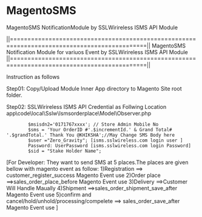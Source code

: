 # MagentoSMS
MagentoSMS NotificationModule by SSLWirireless ISMS API Module

||=============================================================================================||
  MagentoSMS Notification Module for variuos Event by SSLWirireless ISMS API Module
||=============================================================================================||

Instruction as follows

Step01:
 Copy/Upload Module Inner App directory  to Magento Site root folder.
 
Step02: SSLWirireless ISMS API Credential as Follwing Location
		app\code\local\Sslw\Ismsorderplace\Model\Observer.php
		
			$msisdn2='0171767xxxx'; // Store Admin Mobile No
			$sms = 'Your OrderID #'.$incrementId.' & Grand Total# '.$grandTotal.' Thank You @KHIKSHA';//May Change SMS Body here				
			$user ="Zero_Gravity"; [isms.sslwireless.com login user ]
			Password: UserPassword [isms.sslwireless.com login Password]
			$sid = "Stake Holder Name";	 
		

[For Developer:
They want to send SMS at 5 places.The places are given bellow with magento event as follow:
		1)Registration ==> customer_register_success Magento Event use
		2)Order place ==>sales_order_place_before Magento Event use
		3)Delivery ==>Customer Will Handle Maually 
		4)Shipment ==>sales_order_shipment_save_after Magento Event use
		5)confirm and cancel/hold/unhold/processing/compelete  ==> sales_order_save_after Magento Event use
		]
